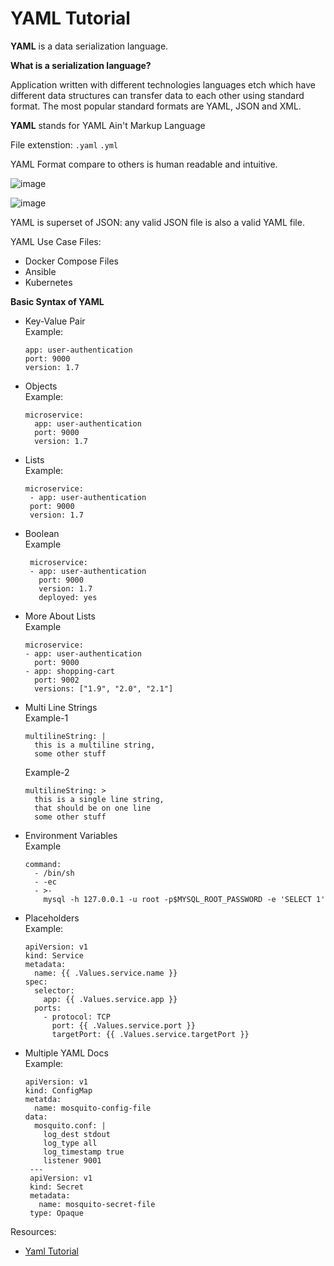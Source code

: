 # YAML Tutorial

**YAML** is a data serialization language.

**What is a serialization language?**

Application written with different technologies languages etch which have different data structures can transfer data to each other using standard format.
The most popular standard formats are YAML, JSON and XML.

**YAML** stands for YAML Ain't Markup Language


File extenstion: `.yaml` `.yml`


YAML Format compare to others is human readable and intuitive. <br/>

![image](https://user-images.githubusercontent.com/74575612/150760957-6270a9d9-5384-497d-ab46-217fa8eb987e.png)

![image](https://user-images.githubusercontent.com/74575612/150761029-7264c7de-542e-4d32-8b2b-5b51efceb1d3.png)


YAML is superset of JSON: any valid JSON file is also a valid YAML file.

YAML Use Case Files:
- Docker Compose Files
- Ansible
- Kubernetes

**Basic Syntax of YAML**
- Key-Value Pair <br/>
  Example:
  ```
  app: user-authentication
  port: 9000
  version: 1.7
  ```
- Objects <br/>
  Example:
  ```
  microservice:
    app: user-authentication
    port: 9000
    version: 1.7
  ```
 - Lists <br/>
   Example:
   ```
   microservice:
    - app: user-authentication
    port: 9000
    version: 1.7
   ```
 - Boolean <br/>
   Example
   ```
    microservice:
    - app: user-authentication
      port: 9000
      version: 1.7
      deployed: yes
    ```
  - More About Lists <br/>
    Example
    ```
    microservice:
    - app: user-authentication
      port: 9000
    - app: shopping-cart
      port: 9002
      versions: ["1.9", "2.0", "2.1"]
     ```
   - Multi Line Strings <br/>
     Example-1
     ```
     multilineString: |
       this is a multiline string,
       some other stuff
     ```
     Example-2
     ```
     multilineString: >
       this is a single line string,
       that should be on one line
       some other stuff
     ```
   - Environment Variables <br/>
     Example
     ```
     command:
       - /bin/sh
       - -ec
       - >-
         mysql -h 127.0.0.1 -u root -p$MYSQL_ROOT_PASSWORD -e 'SELECT 1'
     ```
   - Placeholders <br/>
     Example:
     ```
     apiVersion: v1
     kind: Service
     metadata:
       name: {{ .Values.service.name }}
     spec:
       selector: 
         app: {{ .Values.service.app }}
       ports:
         - protocol: TCP
           port: {{ .Values.service.port }}
           targetPort: {{ .Values.service.targetPort }}
     ```
   - Multiple YAML Docs <br/>
     Example:
     ```
     apiVersion: v1
     kind: ConfigMap
     metatda:
       name: mosquito-config-file
     data:
       mosquito.conf: |
         log_dest stdout
         log_type all
         log_timestamp true
         listener 9001
      ---
      apiVersion: v1
      kind: Secret
      metadata: 
        name: mosquito-secret-file
      type: Opaque
      ```

Resources:
- [Yaml Tutorial](https://www.youtube.com/watch?v=1uFVr15xDGg)